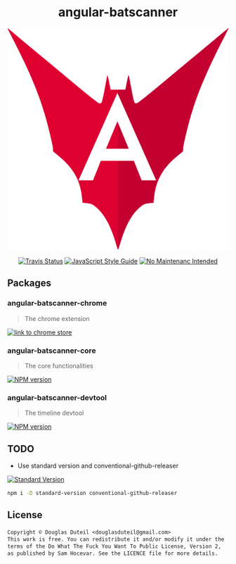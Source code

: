 <p>
  <h1 align="center">angular-batscanner</h1>
</p>

<p align="center">
  <img alt="angular-batscanner-logo" src=".github/images/batscanner-logo.png" width="546">

</p>

<p align="center">
  <a href="https://travis-ci.org/douglasduteil/angular-batscanner"><img alt="Travis Status" src="https://img.shields.io/travis/douglasduteil/angular-batscanner/master.svg?style=flat-square&label=travis"></a>
  <a href="http://standardjs.com"><img alt="JavaScript Style Guide" src="https://img.shields.io/badge/code%20style-standard-brightgreen.svg?style=flat-square"></a>
  <a href="http://unmaintained.tech"><img alt="No Maintenanc Intended" src="https://img.shields.io/badge/No_Maintenanc_Intended-%C3%97-red.svg?style=flat-square"></a>
</p>

## Packages 

### angular-batscanner-chrome

> The chrome extension

[![link to chrome store](https://developer.chrome.com/webstore/images/ChromeWebStore_BadgeWBorder_v2_340x96.png)](https://chrome.google.com/webstore/detail/angular-batscanner/gcngciildkejiapchdgpcniflijoiadf)


### angular-batscanner-core

> The core functionalities

[![NPM version](https://img.shields.io/npm/v/angular-batscanner-core.svg?style=flat-square)](https://npmjs.org/package/angular-batscanner-core)

### angular-batscanner-devtool

> The timeline devtool 

[![NPM version](https://img.shields.io/npm/v/angular-batscanner-devtool.svg?style=flat-square)](https://npmjs.org/package/angular-batscanner-devtool)

## TODO

- Use standard version and conventional-github-releaser

<a href="https://github.com/conventional-changelog/standard-version"><img alt="Standard Version" src="https://img.shields.io/badge/release-standard%20version-brightgreen.svg?style=flat-square"></a>

```sh
npm i -D standard-version conventional-github-releaser
```

## License

    Copyright © Douglas Duteil <douglasduteil@gmail.com>
    This work is free. You can redistribute it and/or modify it under the
    terms of the Do What The Fuck You Want To Public License, Version 2,
    as published by Sam Hocevar. See the LICENCE file for more details.
